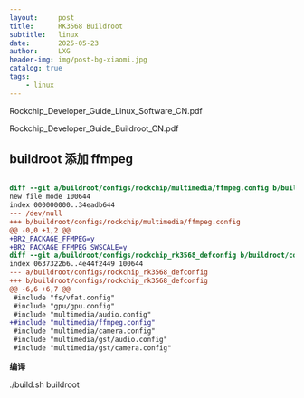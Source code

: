 ```yaml
---
layout:     post
title:      RK3568 Buildroot
subtitle:   linux
date:       2025-05-23
author:     LXG
header-img: img/post-bg-xiaomi.jpg
catalog: true
tags:
    - linux
---
```


Rockchip_Developer_Guide_Linux_Software_CN.pdf

Rockchip_Developer_Guide_Buildroot_CN.pdf

## buildroot 添加 ffmpeg

```diff

diff --git a/buildroot/configs/rockchip/multimedia/ffmpeg.config b/buildroot/configs/rockchip/multimedia/ffmpeg.config
new file mode 100644
index 000000000..34eadb644
--- /dev/null
+++ b/buildroot/configs/rockchip/multimedia/ffmpeg.config
@@ -0,0 +1,2 @@
+BR2_PACKAGE_FFMPEG=y
+BR2_PACKAGE_FFMPEG_SWSCALE=y
diff --git a/buildroot/configs/rockchip_rk3568_defconfig b/buildroot/configs/rockchip_rk3568_defconfig
index 0637322b6..4e44f2449 100644
--- a/buildroot/configs/rockchip_rk3568_defconfig
+++ b/buildroot/configs/rockchip_rk3568_defconfig
@@ -6,6 +6,7 @@
 #include "fs/vfat.config"
 #include "gpu/gpu.config"
 #include "multimedia/audio.config"
+#include "multimedia/ffmpeg.config"
 #include "multimedia/camera.config"
 #include "multimedia/gst/audio.config"
 #include "multimedia/gst/camera.config"

```

**编译**

./build.sh buildroot





